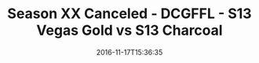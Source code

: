 ---
title: Season XX Canceled - DCGFFL - S13 Vegas Gold vs S13 Charcoal
teams-score:
- team: _teams/s13-vegas.md
  score: 28
- team: _teams/s13-charcoal.md
  score: 20
mvp: M. Patrie (Vegas), A. Robbins (Charcoal)
game-ball: J. Bain (Vegas), M. Weir (Charcoal)
season: 13
week: 0
date: '2016-11-17T15:36:35'
pageid: season-13-playoffs-november-13-2016-4829-vs-4813
---